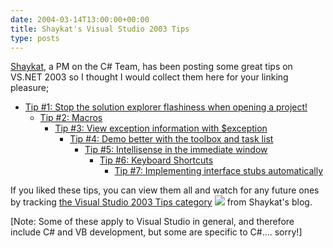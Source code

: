 ```yaml
---
date: 2004-03-14T13:00:00+00:00
title: Shaykat's Visual Studio 2003 Tips
type: posts
---
```

[Shaykat](http://weblogs.asp.net/shaykatc), a PM on the C# Team, has been posting some great tips on VS.NET 2003 so I thought I would collect them here for your linking pleasure;

  * [Tip #1: Stop the solution explorer flashiness when opening a project!](http://weblogs.asp.net/shaykatc/archive/2004/02/13/72703.aspx)
      * [Tip #2: Macros](http://weblogs.asp.net/shaykatc/archive/2004/02/18/75736.aspx)
          * [Tip #3: View exception information with $exception](http://weblogs.asp.net/shaykatc/archive/2004/02/20/77214.aspx)
              * [Tip #4: Demo better with the toolbox and task list](http://weblogs.asp.net/shaykatc/archive/2004/02/27/81117.aspx)
                  * [Tip #5: Intellisense in the immediate window](http://weblogs.asp.net/shaykatc/archive/2004/03/01/82455.aspx)
                      * [Tip #6: Keyboard Shortcuts](http://weblogs.asp.net/shaykatc/archive/2004/03/04/83993.aspx)
                          * [Tip #7: Implementing interface stubs automatically](http://weblogs.asp.net/shaykatc/archive/2004/03/10/87582.aspx)

If you liked these tips, you can view them all and watch for any future ones by tracking [the Visual Studio 2003 Tips category](http://weblogs.asp.net/shaykatc/category/3661.aspx) [<img src="http://msdn.microsoft.com/nodehomes/graphics/rss_button.gif" border="0" />](http://weblogs.asp.net/shaykatc/category/3661.aspx/rss) from Shaykat's blog.

[Note: Some of these apply to Visual Studio in general, and therefore include C# and VB development, but some are specific to C#.... sorry!]
